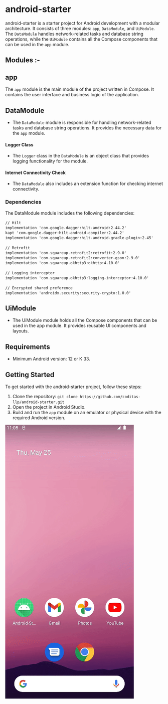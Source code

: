 # android-starter

android-starter is a starter project for Android development with a modular architecture. It consists of three modules: `app`, `DataModule`, and `UiModule`. The `DataModule` handles network-related tasks and database string operations, while the `UiModule` contains all the Compose components that can be used in the `app` module.

## Modules :- 


## app

The `app` module is the main module of the project written in Compose. It contains the user interface and business logic of the application.

## DataModule

- The `DataModule` module is responsible for handling network-related tasks and database string operations. It provides the necessary data for the `app` module.

#### Logger Class

- The `Logger` class in the `DataModule` is an object class that provides logging functionality for the module.

#### Internet Connectivity Check

- The `DataModule` also includes an extension function for checking internet connectivity.

### Dependencies

The DataModule module includes the following dependencies:

```
// Hilt
implementation 'com.google.dagger:hilt-android:2.44.2'
kapt 'com.google.dagger:hilt-android-compiler:2.44.2'
implementation 'com.google.dagger:hilt-android-gradle-plugin:2.45'

// Retrofit
implementation 'com.squareup.retrofit2:retrofit:2.9.0'
implementation 'com.squareup.retrofit2:converter-gson:2.9.0'
implementation 'com.squareup.okhttp3:okhttp:4.10.0'

// Logging interceptor
implementation 'com.squareup.okhttp3:logging-interceptor:4.10.0'

// Encrypted shared preference
implementation 'androidx.security:security-crypto:1.0.0'
```


## UiModule

- The UiModule module holds all the Compose components that can be used in the app module. It provides reusable UI components and layouts.

## Requirements

- Minimum Android version: 12 or K 33.

## Getting Started

To get started with the android-starter project, follow these steps:

1. Clone the repository: `git clone https://github.com/coditas-llp/android-starter.git`
2. Open the project in Android Studio.
3. Build and run the `app` module on an emulator or physical device with the required Android version.

![Android Starter](./android-starter.gif)